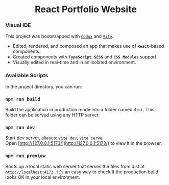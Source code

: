 <div align="center">  
    <h1>React Portfolio Website</h1>
</div>

### Visual IDE
This project was bootstrapped with [`Codux`](https://www.codux.com/) and [`Vite`](https://vitejs.dev).

- Edited, rendered, and composed an app that makes use of **`React`**-based components.
- Created components with **`TypeScript`**, **`SCSS`** and **`CSS Modules`** support.
- Visually edited in real-time and in an isolated environment.

### Available Scripts

In the project directory, you can run:

### `npm run build`

Build the application in production mode into a folder named `dist`. This folder can be served using any HTTP server.

### `npm run dev`

Start dev server, aliases: `vite dev`, `vite serve`.\
Open [http://127.0.0.1:5173/](http://127.0.0.1:5173/) to view it in the browser.

### `npm run preview`

Boots up a local static web server that serves the files from dist at [`http://localhost:4173`](http://localhost:4173) . It's an easy way to check if the production build looks OK in your local environment.
